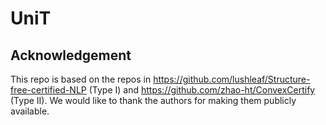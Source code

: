 # UniT

## Acknowledgement
This repo is based on the repos in https://github.com/lushleaf/Structure-free-certified-NLP (Type I) and https://github.com/zhao-ht/ConvexCertify (Type II). We would like to thank the authors for making them publicly available.
